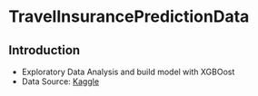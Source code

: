 # TravelInsurancePredictionData

## Introduction
- Exploratory Data Analysis and build model with XGBOost
- Data Source: [Kaggle](https://www.kaggle.com/datasets/tejashvi14/travel-insurance-prediction-data?select=TravelInsurancePrediction.csv)

